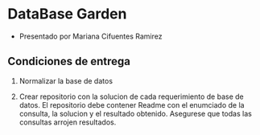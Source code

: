 # DataBase Garden 

* Presentado por Mariana Cifuentes Ramirez

## Condiciones de entrega
1. Normalizar la base de datos

2. Crear repositorio con la solucion de cada requerimiento de base de datos. El repositorio debe contener Readme con el enumciado de la consulta, la solucion y el resultado obtenido.  Asegurese que todas las consultas arrojen resultados.

